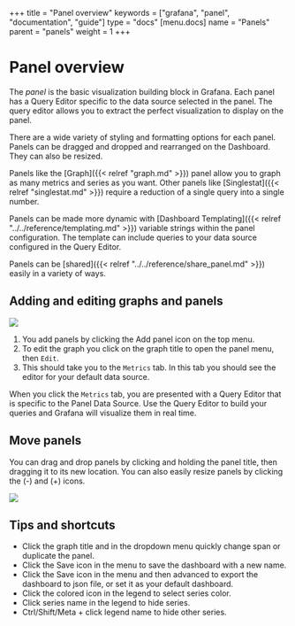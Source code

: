 +++
title = "Panel overview"
keywords = ["grafana", "panel", "documentation", "guide"]
type = "docs"
[menu.docs]
name = "Panels"
parent = "panels"
weight = 1
+++

# Panel overview

The *panel* is the basic visualization building block in Grafana. Each panel has a Query Editor specific to the data source selected in the panel. The query editor allows you to extract the perfect visualization to display on the panel.

There are a wide variety of styling and formatting options for each panel. Panels can be dragged and dropped and rearranged on the Dashboard. They can also be resized.

Panels like the [Graph]({{< relref "graph.md" >}}) panel allow you to graph as many metrics and series as you want. Other panels like [Singlestat]({{< relref "singlestat.md" >}}) require a reduction of a single query into a single number.

Panels can be made more dynamic with [Dashboard Templating]({{< relref "../../reference/templating.md" >}}) variable strings within the panel configuration. The template can include queries to your data source configured in the Query Editor.

Panels can be [shared]({{< relref "../../reference/share_panel.md" >}}) easily in a variety of ways.

## Adding and editing graphs and panels

![](/img/docs/v45/metrics_tab.png)

1. You add panels by clicking the Add panel icon on the top menu.
1. To edit the graph you click on the graph title to open the panel menu, then `Edit`.
1. This should take you to the `Metrics` tab. In this tab you should see the editor for your default data source.

When you click the `Metrics` tab, you are presented with a Query Editor that is specific to the Panel Data Source. Use the Query Editor to build your queries and Grafana will visualize them in real time.

## Move panels

You can drag and drop panels by clicking and holding the panel title, then dragging it to its new location. You can also easily resize panels by clicking the (-) and (+) icons.

![](/img/docs/animated_gifs/drag_drop.gif)

## Tips and shortcuts

* Click the graph title and in the dropdown menu quickly change span or duplicate the panel.
* Click the Save icon in the menu to save the dashboard with a new name.
* Click the Save icon in the menu and then advanced to export the dashboard to json file, or set it as your default dashboard.
* Click the colored icon in the legend to select series color.
* Click series name in the legend to hide series.
* Ctrl/Shift/Meta + click legend name to hide other series.
